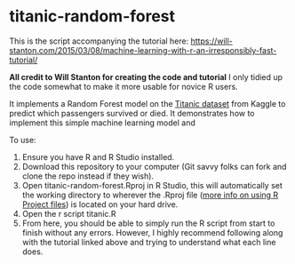 # titanic-random-forest
This is the script accompanying the tutorial here: https://will-stanton.com/2015/03/08/machine-learning-with-r-an-irresponsibly-fast-tutorial/

**All credit to Will Stanton for creating the code and tutorial**
I only tidied up the code somewhat to make it more usable for novice R users.

It implements a Random Forest model on the [Titanic dataset](https://www.kaggle.com/c/titanic/data) from Kaggle to predict which passengers survived or died. It demonstrates how to implement this simple machine learning model and 

To use:
1. Ensure you have R and R Studio installed.
2. Download this repository to your computer (Git savvy folks can fork and clone the repo instead if they wish).
3. Open titanic-random-forest.Rproj in R Studio, this will automatically set the working directory to wherever the .Rproj file ([more info on using R Project files](https://support.rstudio.com/hc/en-us/articles/200526207-Using-Projects)) is located on your hard drive.
4. Open the r script titanic.R
5. From here, you should be able to simply run the R script from start to finish without any errors. However, I highly recommend following along with the tutorial linked above and trying to understand what each line does.
